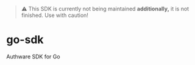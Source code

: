> ⚠️ This SDK is currently not being maintained **additionally,** it is not finished. Use with caution!

# go-sdk
Authware SDK for Go
